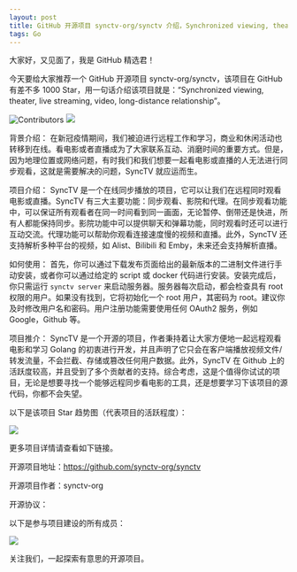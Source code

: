 ```yaml
---
layout: post
title: GitHub 开源项目 synctv-org/synctv 介绍，Synchronized viewing, theater, live streaming, video, long-distance relationship
tags: Go
---
```


大家好，又见面了，我是 GitHub 精选君！

今天要给大家推荐一个 GitHub 开源项目 synctv-org/synctv，该项目在 GitHub 有差不多 1000 Star，用一句话介绍该项目就是：“Synchronized viewing, theater, live streaming, video, long-distance relationship”。



![Contributors](https://contrib.nn.ci/api?repo=synctv-org/synctv&repo=synctv-org/synctv-web&repo=synctv-org/docs)
![](https://cdn.jsdelivr.net/gh/synctv-org/docs@main/logo/logo.png)



背景介绍：
在新冠疫情期间，我们被迫进行远程工作和学习，商业和休闲活动也转移到在线。看电影或者直播成为了大家联系互动、消磨时间的重要方式。但是，因为地理位置或网络问题，有时我们和我们想要一起看电影或直播的人无法进行同步观看，这就是需要解决的问题，SyncTV 就应运而生。

项目介绍：
SyncTV 是一个在线同步播放的项目，它可以让我们在远程同时观看电影或直播。SyncTV 有三大主要功能：同步观看、影院和代理。在同步观看功能中，可以保证所有观看者在同一时间看到同一画面，无论暂停、倒带还是快进，所有人都能保持同步。影院功能中可以提供聊天和弹幕功能，同时观看时还可以进行互动交流。代理功能可以帮助你观看连接速度慢的视频和直播。此外，SyncTV 还支持解析多种平台的视频，如 Alist、Bilibili 和 Emby，未来还会支持解析直播。

如何使用：
首先，你可以通过下载发布页面给出的最新版本的二进制文件进行手动安装，或者你可以通过给定的 script 或 docker 代码进行安装。安装完成后，你只需运行 `synctv server` 来启动服务器。服务器每次启动，都会检查具有 root 权限的用户。如果没有找到，它将初始化一个 root 用户，其密码为 root。建议你及时修改用户名和密码。用户注册功能需要使用任何 OAuth2 服务，例如 Google，Github 等。

项目推介：
SyncTV 是一个开源的项目，作者秉持着让大家方便地一起远程观看电影和学习 Golang 的初衷进行开发，并且声明了它只会在客户端播放视频文件/转发流量，不会拦截、存储或篡改任何用户数据。此外，SyncTV 在 Github 上的活跃度较高，并且受到了多个贡献者的支持。综合考虑，这是个值得你试试的项目，无论是想要寻找一个能够远程同步看电影的工具，还是想要学习下该项目的源代码，你都不会失望。


以下是该项目 Star 趋势图（代表项目的活跃程度）：

![](https://api.star-history.com/svg?repos=synctv-org/synctv&type=Timeline)

更多项目详情请查看如下链接。

开源项目地址：https://github.com/synctv-org/synctv 

开源项目作者：synctv-org

开源协议：

以下是参与项目建设的所有成员：

![](https://contrib.rocks/image?repo=synctv-org/synctv)

关注我们，一起探索有意思的开源项目。

